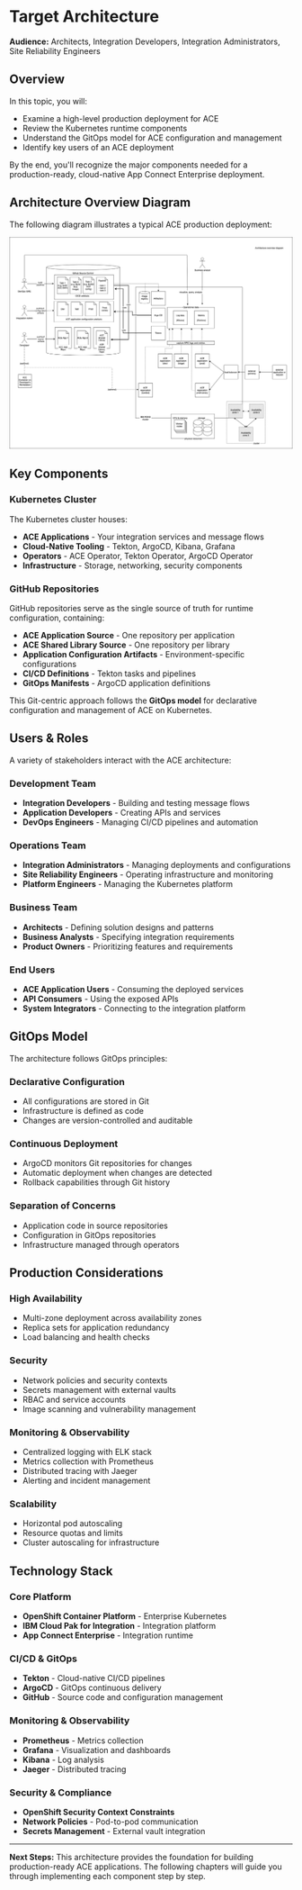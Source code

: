 # Target Architecture

**Audience:** Architects, Integration Developers, Integration Administrators, Site Reliability Engineers

## Overview

In this topic, you will:

- Examine a high-level production deployment for ACE
- Review the Kubernetes runtime components
- Understand the GitOps model for ACE configuration and management
- Identify key users of an ACE deployment

By the end, you'll recognize the major components needed for a production-ready, cloud-native App Connect Enterprise deployment.

## Architecture Overview Diagram

The following diagram illustrates a typical ACE production deployment:

![ACE Architecture Overview](images/ace-arch.png)

## Key Components

### Kubernetes Cluster

The Kubernetes cluster houses:

- **ACE Applications** - Your integration services and message flows
- **Cloud-Native Tooling** - Tekton, ArgoCD, Kibana, Grafana
- **Operators** - ACE Operator, Tekton Operator, ArgoCD Operator
- **Infrastructure** - Storage, networking, security components

### GitHub Repositories

GitHub repositories serve as the single source of truth for runtime configuration, containing:

- **ACE Application Source** - One repository per application
- **ACE Shared Library Source** - One repository per library
- **Application Configuration Artifacts** - Environment-specific configurations
- **CI/CD Definitions** - Tekton tasks and pipelines
- **GitOps Manifests** - ArgoCD application definitions

This Git-centric approach follows the **GitOps model** for declarative configuration and management of ACE on Kubernetes.

## Users & Roles

A variety of stakeholders interact with the ACE architecture:

### Development Team
- **Integration Developers** - Building and testing message flows
- **Application Developers** - Creating APIs and services
- **DevOps Engineers** - Managing CI/CD pipelines and automation

### Operations Team
- **Integration Administrators** - Managing deployments and configurations
- **Site Reliability Engineers** - Operating infrastructure and monitoring
- **Platform Engineers** - Managing the Kubernetes platform

### Business Team
- **Architects** - Defining solution designs and patterns
- **Business Analysts** - Specifying integration requirements
- **Product Owners** - Prioritizing features and requirements

### End Users
- **ACE Application Users** - Consuming the deployed services
- **API Consumers** - Using the exposed APIs
- **System Integrators** - Connecting to the integration platform

## GitOps Model

The architecture follows GitOps principles:

### Declarative Configuration
- All configurations are stored in Git
- Infrastructure is defined as code
- Changes are version-controlled and auditable

### Continuous Deployment
- ArgoCD monitors Git repositories for changes
- Automatic deployment when changes are detected
- Rollback capabilities through Git history

### Separation of Concerns
- Application code in source repositories
- Configuration in GitOps repositories
- Infrastructure managed through operators

## Production Considerations

### High Availability
- Multi-zone deployment across availability zones
- Replica sets for application redundancy
- Load balancing and health checks

### Security
- Network policies and security contexts
- Secrets management with external vaults
- RBAC and service accounts
- Image scanning and vulnerability management

### Monitoring & Observability
- Centralized logging with ELK stack
- Metrics collection with Prometheus
- Distributed tracing with Jaeger
- Alerting and incident management

### Scalability
- Horizontal pod autoscaling
- Resource quotas and limits
- Cluster autoscaling for infrastructure

## Technology Stack

### Core Platform
- **OpenShift Container Platform** - Enterprise Kubernetes
- **IBM Cloud Pak for Integration** - Integration platform
- **App Connect Enterprise** - Integration runtime

### CI/CD & GitOps
- **Tekton** - Cloud-native CI/CD pipelines
- **ArgoCD** - GitOps continuous delivery
- **GitHub** - Source code and configuration management

### Monitoring & Observability
- **Prometheus** - Metrics collection
- **Grafana** - Visualization and dashboards
- **Kibana** - Log analysis
- **Jaeger** - Distributed tracing

### Security & Compliance
- **OpenShift Security Context Constraints**
- **Network Policies** - Pod-to-pod communication
- **Secrets Management** - External vault integration

---

**Next Steps:** This architecture provides the foundation for building production-ready ACE applications. The following chapters will guide you through implementing each component step by step. 